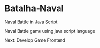 # Batalha-Naval

Naval Battle in Java Script

Naval Battle game using java script language

Next: Develop Game Frontend
